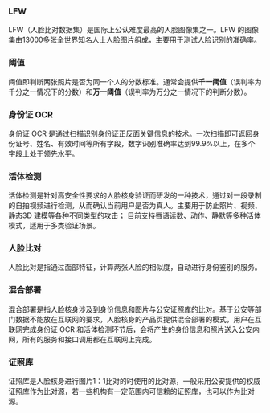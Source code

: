 ### LFW
LFW（人脸比对数据集）是国际上公认难度最高的人脸图像集之一。LFW 的图像集由13000多张全世界知名人士人脸图片组成，主要用于测试人脸识别的准确率。
       
### 阈值
阈值即判断两张照片是否为同一个人的分数标准。通常会提供**千一阈值**（误判率为千分之一情况下的分数）和**万一阈值**（误判率为万分之一情况下的判断分数）。

### 身份证 OCR
身份证 OCR 是通过扫描识别身份证正反面关键信息的技术。一次扫描即可返回身份证号、姓名、有效时间等所有字段，数字识别准确率达到99.9%以上，在多个字段上处于领先水平。

### 活体检测
活体检测是针对高安全性要求的人脸核身验证而研发的一种技术，通过对一段录制的自拍视频进行检测，从而确认当前用户是否为真人。主要用于防止照片、视频、静态3D 建模等各种不同类型的攻击； 目前支持唇语读数、动作、静默等多种活体模式，适用于多类验证场景。

### 人脸比对
人脸比对是指通过面部特征，计算两张人脸的相似度，自动进行身份鉴别的服务。

### 混合部署
混合部署是指人脸核身涉及到身份信息和图片与公安证照库的比对。基于公安等部门数据不能放在互联网的要求，人脸核身的产品页提供混合部署的模式，用户在互联网完成身份证 OCR 和活体检测环节后，会将产生的身份信息和照片送入公安内网，所有的服务和接口调用都在互联网上完成。

### 证照库
证照库是人脸核身进行图片1：1比对的时使用的比对源，一般采用公安提供的权威证照库作为比对源，若一些机构有一定范围内可信赖的证照库，也可以作为比对源。

